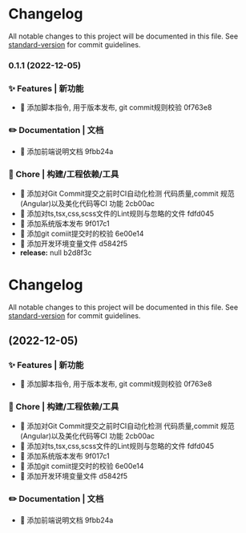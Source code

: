 # Changelog

All notable changes to this project will be documented in this file. See [standard-version](https://github.com/conventional-changelog/standard-version) for commit guidelines.

### 0.1.1 (2022-12-05)


### ✨ Features | 新功能

* :hammer: 添加脚本指令, 用于版本发布, git commit规则校验 0f763e8


### ✏️ Documentation | 文档

* :memo: 添加前端说明文档 9fbb24a


### 🚀 Chore | 构建/工程依赖/工具

* :construction_worker: 添加对Git Commit提交之前时CI自动化检测 代码质量,commit 规范(Angular)以及美化代码等CI 功能 2cb00ac
* :construction_worker: 添加对ts,tsx,css,scss文件的Lint规则与忽略的文件 fdfd045
* :construction_worker: 添加系统版本发布 9f017c1
* :construction_worker: 添加git comiit提交时的校验 6e00e14
* :wrench: 添加开发环境变量文件 d5842f5
* **release:** null b2d8f3c

# Changelog

All notable changes to this project will be documented in this file. See [standard-version](https://github.com/conventional-changelog/standard-version) for commit guidelines.

##  (2022-12-05)


### ✨ Features | 新功能

* :hammer: 添加脚本指令, 用于版本发布, git commit规则校验 0f763e8


### 🚀 Chore | 构建/工程依赖/工具

* :construction_worker: 添加对Git Commit提交之前时CI自动化检测 代码质量,commit 规范(Angular)以及美化代码等CI 功能 2cb00ac
* :construction_worker: 添加对ts,tsx,css,scss文件的Lint规则与忽略的文件 fdfd045
* :construction_worker: 添加系统版本发布 9f017c1
* :construction_worker: 添加git comiit提交时的校验 6e00e14
* :wrench: 添加开发环境变量文件 d5842f5


### ✏️ Documentation | 文档

* :memo: 添加前端说明文档 9fbb24a
